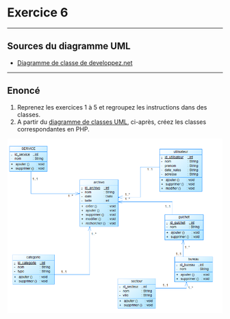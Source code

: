 # Exercice 6

---

## Sources du diagramme UML

- [Diagramme de classe de developpez.net](https://www.developpez.net/forums/d1878825/general-developpement/alm/modelisation/uml/diagramme-classe-base-donnees/)

---

## Enoncé

1. Reprenez les exercices 1 à 5 et regroupez les instructions dans des classes.
2. A partir du [diagramme de classes UML](http://uml.free.fr/cours/i-p14.html), ci-après, créez les classes correspondantes en PHP.

![diag_class](./img/diag_class.PNG)